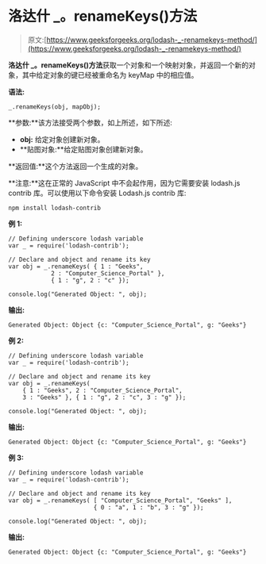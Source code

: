 # 洛达什 _。renameKeys()方法

> 原文:[https://www.geeksforgeeks.org/lodash-_-renamekeys-method/](https://www.geeksforgeeks.org/lodash-_-renamekeys-method/)

**洛达什 _。renameKeys()方法**获取一个对象和一个映射对象，并返回一个新的对象，其中给定对象的键已经被重命名为 keyMap 中的相应值。

**语法:**

```
_.renameKeys(obj, mapObj);
```

**参数:**该方法接受两个参数，如上所述，如下所述:

*   **obj:** 给定对象创建新对象。
*   **贴图对象:**给定贴图对象创建新对象。

**返回值:**这个方法返回一个生成的对象。

**注意:**这在正常的 JavaScript 中不会起作用，因为它需要安装 lodash.js contrib 库。可以使用以下命令安装 Lodash.js contrib 库:

```
npm install lodash-contrib
```

**例 1:**

```
// Defining underscore lodash variable 
var _ = require('lodash-contrib'); 

// Declare and object and rename its key
var obj = _.renameKeys( { 1 : "Geeks",  
            2 : "Computer_Science_Portal" }, 
            { 1 : "g", 2 : "c" }); 

console.log("Generated Object: ", obj);
```

**输出:**

```
Generated Object: Object {c: "Computer_Science_Portal", g: "Geeks"}
```

**例 2:**

```
// Defining underscore lodash variable 
var _ = require('lodash-contrib'); 

// Declare and object and rename its key
var obj = _.renameKeys(  
    { 1 : "Geeks", 2 : "Computer_Science_Portal",  
    3 : "Geeks" }, { 1 : "g", 2 : "c", 3 : "g" });

console.log("Generated Object: ", obj);
```

**输出:**

```
Generated Object: Object {c: "Computer_Science_Portal", g: "Geeks"}
```

**例 3:**

```
// Defining underscore lodash variable 
var _ = require('lodash-contrib'); 

// Declare and object and rename its key
var obj = _.renameKeys( [ "Computer_Science_Portal", "Geeks" ], 
                        { 0 : "a", 1 : "b", 3 : "g" }); 

console.log("Generated Object: ", obj);
```

**输出:**

```
Generated Object: Object {c: "Computer_Science_Portal", g: "Geeks"}
```